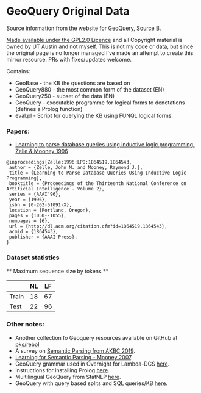 # GeoQuery Original Data

Source information from the website for [GeoQuery](http://www.cs.utexas.edu/users/ml/geo.html), [Source B](http://www.cs.utexas.edu/~ml/nldata/geoquery.html).

[Made available under the GPL2.0 Licence](https://www.gnu.org/licenses/old-licenses/gpl-2.0.en.html) and all Copyright material is owned by UT Austin and not myself. This is not my code or data, but since the original page is no longer managed I've made an attempt to create this mirror resource. PRs with fixes/updates welcome. 

Contains:

* GeoBase - the KB the questions are based on
* GeoQuery880 - the most common form of the dataset (EN)
* GeoQuery250 - subset of the data (EN)
* GeoQuery - executable programme for logical forms to denotations (defines a Prolog function)
* eval.pl - Script for querying the KB using FUNQL logical forms.

### Papers:
* [Learning to parse database queries using inductive logic programming. Zelle & Mooney 1996](https://www.cs.utexas.edu/~ml/papers/chill-aaai-96.pdf)
```
@inproceedings{Zelle:1996:LPD:1864519.1864543,
 author = {Zelle, John M. and Mooney, Raymond J.},
 title = {Learning to Parse Database Queries Using Inductive Logic Programming},
 booktitle = {Proceedings of the Thirteenth National Conference on Artificial Intelligence - Volume 2},
 series = {AAAI'96},
 year = {1996},
 isbn = {0-262-51091-X},
 location = {Portland, Oregon},
 pages = {1050--1055},
 numpages = {6},
 url = {http://dl.acm.org/citation.cfm?id=1864519.1864543},
 acmid = {1864543},
 publisher = {AAAI Press},
} 
```

### Dataset statistics

** Maximum sequence size by tokens **

|       | NL | LF |
|-------|----|----|
| Train | 18 | 67 |
| Test  | 22 | 96 |


### Other notes:
* Another collection fo Geoquery resources available on GitHub at [pks/rebol](https://github.com/pks/rebol/tree/master/data/geoquery)
* A survey on [Semantic Parsing from AKBC 2019](https://openreview.net/forum?id=HylaEWcTT7).
* [Learning for Semantic Parsing - Mooney 2007](https://link.springer.com/content/pdf/10.1007%2F978-3-540-70939-8.pdf).
* GeoQuery grammar used in Overnight for Lambda-DCS [here](https://worksheets.codalab.org/rest/bundles/0x40d0664a7a3c4afc853e0509e546c6c4/contents/blob/geo880.grammar).
* Instructions for installing Prolog [here](https://wwu-pi.github.io/tutorials/lectures/lsp/010_install_swi_prolog.html).
* Multilingual GeoQuery from StatNLP [here](http://www.statnlp.org/software/dataset).
* GeoQuery with query based splits and SQL queries/KB [here](https://github.com/jkkummerfeld/text2sql-data).
